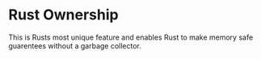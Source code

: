 # Rust Ownership

This is Rusts most unique feature and enables Rust to make memory safe guarentees without a garbage collector. 
